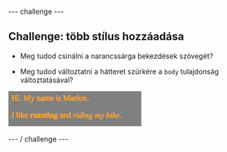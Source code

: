 \--- challenge \---

## Challenge: több stílus hozzáadása

+ Meg tudod csinálni a narancssárga bekezdések szövegét?

+ Meg tudod változtatni a hátteret szürkére a `body` tulajdonság változtatásával?

![screenshot](images/birthday-more-style.png)

\--- / challenge \---